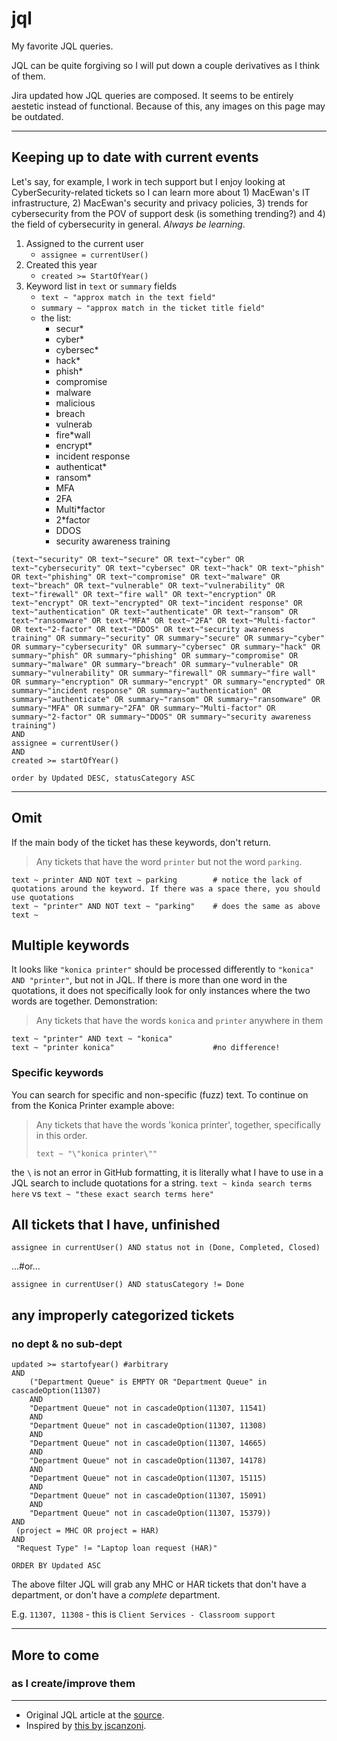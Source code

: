 # jql

My favorite JQL queries. 

JQL can be quite forgiving so I will put down a couple derivatives as I think of them.

Jira updated how JQL queries are composed. It seems to be entirely aestetic instead of functional. Because of this, any images on this page may be outdated.

---

## Keeping up to date with current events

Let's say, for example, I work in tech support but I enjoy looking at CyberSecurity-related tickets so I can learn more about 1) MacEwan's IT infrastructure, 2) MacEwan's security and privacy policies, 3) trends for cybersecurity from the POV of support desk (is something trending?) and 4) the field of cybersecurity in general. _Always be learning_.

1. Assigned to the current user
   - `assignee = currentUser()`
2. Created this year
   - `created >= StartOfYear()`
3. Keyword list in `text` or `summary` fields
   - `text ~ "approx match in the text field"`
   - `summary ~ "approx match in the ticket title field"`
   - the list:
     - secur*
     - cyber*
     - cybersec*
     - hack*
     - phish*
     - compromise
     - malware
     - malicious
     - breach
     - vulnerab
     - fire*wall
     - encrypt*
     - incident response
     - authenticat*
     - ransom*
     - MFA
     - 2FA
     - Multi*factor
     - 2*factor
     - DDOS
     - security awareness training

```
(text~"security" OR text~"secure" OR text~"cyber" OR text~"cybersecurity" OR text~"cybersec" OR text~"hack" OR text~"phish" OR text~"phishing" OR text~"compromise" OR text~"malware" OR text~"breach" OR text~"vulnerable" OR text~"vulnerability" OR text~"firewall" OR text~"fire wall" OR text~"encryption" OR text~"encrypt" OR text~"encrypted" OR text~"incident response" OR text~"authentication" OR text~"authenticate" OR text~"ransom" OR text~"ransomware" OR text~"MFA" OR text~"2FA" OR text~"Multi-factor" OR text~"2-factor" OR text~"DDOS" OR text~"security awareness training" OR summary~"security" OR summary~"secure" OR summary~"cyber" OR summary~"cybersecurity" OR summary~"cybersec" OR summary~"hack" OR summary~"phish" OR summary~"phishing" OR summary~"compromise" OR summary~"malware" OR summary~"breach" OR summary~"vulnerable" OR summary~"vulnerability" OR summary~"firewall" OR summary~"fire wall" OR summary~"encryption" OR summary~"encrypt" OR summary~"encrypted" OR summary~"incident response" OR summary~"authentication" OR summary~"authenticate" OR summary~"ransom" OR summary~"ransomware" OR summary~"MFA" OR summary~"2FA" OR summary~"Multi-factor" OR summary~"2-factor" OR summary~"DDOS" OR summary~"security awareness training") 
AND 
assignee = currentUser()
AND
created >= startOfYear()

order by Updated DESC, statusCategory ASC
```

---

## Omit 

If the main body of the ticket has these keywords, don't return.

> Any tickets that have the word `printer` but not the word `parking`.

```
text ~ printer AND NOT text ~ parking        # notice the lack of quotations around the keyword. If there was a space there, you should use quotations
text ~ "printer" AND NOT text ~ "parking"    # does the same as above
text ~
```

## Multiple keywords

It looks like `"konica printer"` should be processed differently to `"konica" AND "printer"`, but not in JQL. If there is more than one word in the quotations, it does not specifically look for only instances where the two words are together. Demonstration:

> Any tickets that have the words `konica` and `printer` anywhere in them
 ```
 text ~ "printer" AND text ~ "konica"
 text ~ "printer konica"                      #no difference!
 ```

### Specific keywords

You can search for specific and non-specific (fuzz) text. To continue on from the Konica Printer example above:

> Any tickets that have the words 'konica printer', together, specifically in this order.
> ```
> text ~ "\"konica printer\""
> ```

the `\` is not an error in GitHub formatting, it is literally what I have to use in a JQL search to include quotations for a string. `text ~ kinda search terms here` vs `text ~ "these exact search terms here"`
 
 ## All tickets that I have, unfinished
 ```
 assignee in currentUser() AND status not in (Done, Completed, Closed)
 ```
...#or...
 ```
 assignee in currentUser() AND statusCategory != Done
 ```

## any improperly categorized tickets

### no dept & no sub-dept
```
updated >= startofyear() #arbitrary 
AND
    ("Department Queue" is EMPTY OR "Department Queue" in cascadeOption(11307) 
    AND
    "Department Queue" not in cascadeOption(11307, 11541) 
    AND
    "Department Queue" not in cascadeOption(11307, 11308) 
    AND
    "Department Queue" not in cascadeOption(11307, 14665) 
    AND
    "Department Queue" not in cascadeOption(11307, 14178) 
    AND
    "Department Queue" not in cascadeOption(11307, 15115) 
    AND
    "Department Queue" not in cascadeOption(11307, 15091) 
    AND
    "Department Queue" not in cascadeOption(11307, 15379)) 
AND
 (project = MHC OR project = HAR) 
AND
 "Request Type" != "Laptop loan request (HAR)" 

ORDER BY Updated ASC
```
The above filter JQL will grab any MHC or HAR tickets that don't have a department, or don't have a _complete_ department. 

E.g. `11307, 11308` - this is `Client Services - Classroom support`

---
 
## More to come
### as I create/improve them

---

- Original JQL article at the [source](https://support.atlassian.com/jira-service-management-cloud/docs/use-advanced-search-with-jira-query-language-jql/).
- Inspired by [this by jscanzoni](https://github.com/jscanzoni/jql).
